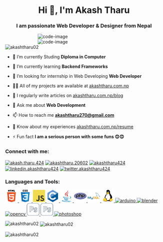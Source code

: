 <h1 align="center">Hi 👋, I'm Akash Tharu</h1>
<h3 align="center">I am passionate Web Developer & Designer from Nepal</h3>
<img align="right" alt="code-image" width="400" src="https://user-images.githubusercontent.com/74038190/219923809-b86dc415-a0c2-4a38-bc88-ad6cf06395a8.gif"><img align="right" alt="code-image" width="400" src="https://user-     images.githubusercontent.com/74038190/219923809-b86dc415-a0c2-4a38-bc88-ad6cf06395a8.gif">

<p align="left"> <img src="https://komarev.com/ghpvc/?username=akashtharu02&label=Profile%20views&color=0e75b6&style=flat" alt="akashtharu02" /> </p>


- 🔭 I’m currently Studing **Diploma in Computer**

- 🌱 I’m currently learning **Backend Frameworks**

- 🤝 I’m looking for internship in Web Developing **Web Developer**

- 👨‍💻 All of my projects are available at [akashtharu.com.np](akashtharu.com.np)

- 📝 I regularly write articles on [akashtharu.com.np/blog](akashtharu.com.np/blog)

- 💬 Ask me about **Web Development**

- 📫 How to reach me **akashtharu270@gmail.com**

- 📄 Know about my experiences [akashtharu.com.np/resume](akashtharu.com.np/resume)

- ⚡ Fun fact **I am a serious person with some funs 😊😊**

<h3 align="left">Connect with me:</h3>
<p align="left">
<a href="https://instagram.com/akash.tharu.424" target="blank"><img align="center" src="https://raw.githubusercontent.com/rahuldkjain/github-profile-readme-generator/master/src/images/icons/Social/instagram.svg" alt="akash.tharu.424" height="30" width="40" /></a>
<a href="https://fb.com/akashtharu.20602" target="blank"><img align="center" src="https://raw.githubusercontent.com/rahuldkjain/github-profile-readme-generator/master/src/images/icons/Social/facebook.svg" alt="akashtharu.20602" height="30" width="40" /></a>
<a href="https://www.youtube.com/c/akashtharu424" target="blank"><img align="center" src="https://raw.githubusercontent.com/rahuldkjain/github-profile-readme-generator/master/src/images/icons/Social/youtube.svg" alt="akashtharu424" height="30" width="40" /></a>
<a href="https://linkedin.com/in/linkedin.akashtharu424" target="blank"><img align="center" src="https://raw.githubusercontent.com/rahuldkjain/github-profile-readme-generator/master/src/images/icons/Social/linked-in-alt.svg" alt="linkedin.akashtharu424" height="30" width="40" /></a>
<a href="https://twitter.com/twitter.akashtharu424" target="blank"><img align="center" src="https://raw.githubusercontent.com/rahuldkjain/github-profile-readme-generator/master/src/images/icons/Social/twitter.svg" alt="twitter.akashtharu424" height="30" width="40" /></a>
</p> 




<h3 align="left">Languages and Tools:</h3>
<p align="left">
  <a href="https://www.w3.org/html/" target="_blank" rel="noreferrer"> <img src="https://raw.githubusercontent.com/devicons/devicon/master/icons/html5/html5-original-wordmark.svg" alt="html5" width="40" height="40"/> </a>
  <a href="https://www.w3schools.com/css/" target="_blank" rel="noreferrer"> <img src="https://raw.githubusercontent.com/devicons/devicon/master/icons/css3/css3-original-wordmark.svg" alt="css3" width="40" height="40"/> </a> 
  <a href="https://developer.mozilla.org/en-US/docs/Web/JavaScript" target="_blank" rel="noreferrer"> <img src="https://raw.githubusercontent.com/devicons/devicon/master/icons/javascript/javascript-original.svg" alt="javascript" 
   width="40" height="40"/> </a>
  <a href="https://www.cprogramming.com/" target="_blank" rel="noreferrer"> <img src="https://raw.githubusercontent.com/devicons/devicon/master/icons/c/c-original.svg" alt="c" width="40" height="40"/> </a> 
  <a href="https://www.java.com" target="_blank" rel="noreferrer"> <img src="https://raw.githubusercontent.com/devicons/devicon/master/icons/java/java-original.svg" alt="java" width="40" height="40"/> </a> 
  <a href="https://www.php.net" target="_blank" rel="noreferrer"> <img src="https://raw.githubusercontent.com/devicons/devicon/master/icons/php/php-original.svg" alt="php" width="40" height="40"/> </a>
  <a href="https://www.mysql.com/" target="_blank" rel="noreferrer"> <img src="https://raw.githubusercontent.com/devicons/devicon/master/icons/mysql/mysql-original-wordmark.svg" alt="mysql" width="40" height="40"/> </a>
  <a href="https://www.linux.org/" target="_blank" rel="noreferrer"> <img src="https://raw.githubusercontent.com/devicons/devicon/master/icons/linux/linux-original.svg" alt="linux" width="40" height="40"/> </a>
  <a href="https://www.arduino.cc/" target="_blank" rel="noreferrer"> <img src="https://cdn.worldvectorlogo.com/logos/arduino-1.svg" alt="arduino" width="40" height="40"/> </a> 
  <a href="https://www.blender.org/" target="_blank" rel="noreferrer"> <img src="https://download.blender.org/branding/community/blender_community_badge_white.svg" alt="blender" width="40" height="40"/> </a>
  <a href="https://opencv.org/" target="_blank" rel="noreferrer"> <img src="https://www.vectorlogo.zone/logos/opencv/opencv-icon.svg" alt="opencv" width="40" height="40"/> </a>
  <a href="https://www.photoshop.com/en" target="_blank" rel="noreferrer"> <img src="https://raw.githubusercontent.com/devicons/devicon/master/icons/photoshop/photoshop-line.svg" alt="photoshop" width="40" height="40"/> </a>
    <a href="https://www.photoshop.com/en" target="_blank" rel="noreferrer"> <img src="https://raw.githubusercontent.com/devicons/devicon/master/icons/photoshop/photoshop-line.svg" alt="photoshop" width="40" height="40"/> </a>
  <a href="https://www.canva.com/en" target="_blank" rel="noreferrer"> <img src="https://img.icons8.com/?size=48&id=iWw83PVcBpLw&format=png" alt="photoshop" width="40" height="40"/> </a>

  
  
  </p>

<p><img align="left" src="https://github-readme-stats.vercel.app/api/top-langs?username=akashtharu02&show_icons=true&locale=en&layout=compact" alt="akashtharu02" /></p>

<p>&nbsp;<img align="center" src="https://github-readme-stats.vercel.app/api?username=akashtharu02&show_icons=true&locale=en" alt="akashtharu02" /></p>

<p><img align="center" src="https://github-readme-streak-stats.herokuapp.com/?user=akashtharu02&" alt="akashtharu02" /></p>
